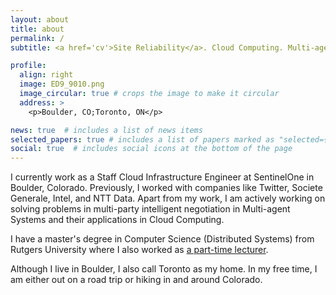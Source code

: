 ```yaml
---
layout: about
title: about
permalink: /
subtitle: <a href='cv'>Site Reliability</a>. Cloud Computing. Multi-agent Systems.

profile:
  align: right
  image: ED9_9010.png
  image_circular: true # crops the image to make it circular
  address: >
    <p>Boulder, CO;Toronto, ON</p>

news: true  # includes a list of news items
selected_papers: true # includes a list of papers marked as "selected={true}"
social: true  # includes social icons at the bottom of the page
---
```


I currently work as a Staff Cloud Infrastructure Engineer at SentinelOne in Boulder, Colorado. Previously, I worked with companies like Twitter, Societe Generale, Intel, and NTT Data. Apart from my work, I am actively working on solving problems in multi-party intelligent negotiation in Multi-agent Systems and their applications in Cloud Computing. 

I have a master's degree in Computer Science (Distributed Systems) from Rutgers University where I also worked as <a href='teaching'>a part-time lecturer</a>.

Although I live in Boulder, I also call Toronto as my home. In my free time, I am either out on a road trip or hiking in and around Colorado.
